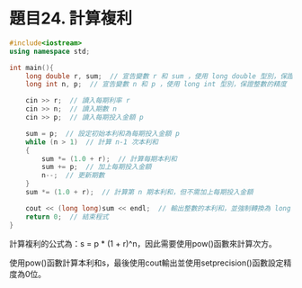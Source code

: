 # 題目24. 計算複利

```c++
#include<iostream>
using namespace std;

int main(){
    long double r, sum;  // 宣告變數 r 和 sum ，使用 long double 型別，保證浮點數的精度
    long int n, p;  // 宣告變數 n 和 p ，使用 long int 型別，保證整數的精度

    cin >> r;  // 讀入每期利率 r
    cin >> n;  // 讀入期數 n
    cin >> p;  // 讀入每期投入金額 p

    sum = p;  // 設定初始本利和為每期投入金額 p
    while (n > 1)  // 計算 n-1 次本利和
    {
        sum *= (1.0 + r);  // 計算每期本利和
        sum += p;  // 加上每期投入金額
        n--;  // 更新期數
    }
    sum *= (1.0 + r);  // 計算第 n 期本利和，但不需加上每期投入金額

    cout << (long long)sum << endl;  // 輸出整數的本利和，並強制轉換為 long long 型別
    return 0;  // 結束程式
}
```

計算複利的公式為：s = p * (1 + r)^n，因此需要使用pow()函數來計算次方。

使用pow()函數計算本利和s，最後使用cout輸出並使用setprecision()函數設定精度為0位。
